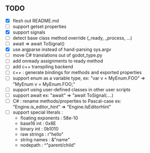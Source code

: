 ## TODO
- [x] flesh out README.md
- [ ] support getset properties
- [x] support signals
- [ ] detect base class method override (_ready, _process, ...)
- [ ] await <expr> => await ToSignal(<expr>)
- [x] use argparse instead of hand-parsing sys.argv
- [ ] move C# translations out of godot_type.py
- [ ] add onready assignments to ready method
- [ ] add c++ transpiling backend
- [ ] c++ : generate bindings for methods and exported properties
- [ ] support enum as a variable type, ex: "var v = MyEnum.FOO" => "MyEnum v = MyEnum.FOO;"
- [ ] support using user-defined classes in other user scripts
- [ ] support await ex: "await" => "await ToSignal(....)
- [ ] C# : rename methods/properties to Pascal-case ex: "Engine.is_editor_hint" => "Engine.IsEditorHint"
- [ ] support special literals :
  * floating exponents : 58e-10
  * base16 int : 0x8E
  * binary int : 0b1010
  * raw strings : r"hello"
  * string names : &"name"
  * nodepath : ^"parent/child"